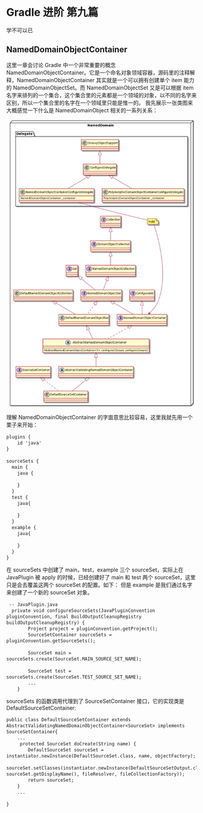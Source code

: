 # Gradle 进阶 第九篇

学不可以已

## NamedDomainObjectContainer
这里一章会讨论 Gradle 中一个非常重要的概念 NamedDomainObjectContainer。它是一个命名对象领域容器，源码里的注释解释，NamedDomainObjectContainer 其实就是一个可以拥有创建单个 item 能力的 NamedDomainObjectSet。而 NamedDomainObjectSet 又是可以根据 item 名字来排列的一个集合，这个集合里的元素都是一个领域的对象，以不同的名字来区别，所以一个集合里的名字在一个领域里只能是惟一的。
我先展示一张类图来大概感觉一下什么是 NamedDomainObject 相关的一系列关系：

<img src="NamedDomain.png">

理解 NamedDomainObjectContainer 的字面意思比较容易，这里我就先用一个栗子来开始：

~~~
plugins {
    id 'java'
}

sourceSets {
  main {
    java {
      
    }
  }
  test {
    java{

    }
  }
  example {
    java{

    }
  }
}
~~~
在 sourceSets 中创建了 main，test，example 三个 sourceSet，实际上在 JavaPlugin 被 apply 的时候，已经创建好了 main 和 test 两个 sourceSet，这里只是会去覆盖这两个 sourceSet 的配置。如下：
但是 example 是我们通过名字来创建了一个新的 sourceSet 对象。
~~~
 -- JavaPlugin.java
  private void configureSourceSets(JavaPluginConvention pluginConvention, final BuildOutputCleanupRegistry buildOutputCleanupRegistry) {
        Project project = pluginConvention.getProject();
        SourceSetContainer sourceSets = pluginConvention.getSourceSets();

        SourceSet main = sourceSets.create(SourceSet.MAIN_SOURCE_SET_NAME);

        SourceSet test = sourceSets.create(SourceSet.TEST_SOURCE_SET_NAME);
        ...
    }
~~~
sourceSets 的函数调用代理到了 SourceSetContainer 接口，它的实现类是 DefaultSourceSetContainer:
~~~
public class DefaultSourceSetContainer extends AbstractValidatingNamedDomainObjectContainer<SourceSet> implements SourceSetContainer{
    ...
     protected SourceSet doCreate(String name) {
        DefaultSourceSet sourceSet = instantiator.newInstance(DefaultSourceSet.class, name, objectFactory);
        sourceSet.setClasses(instantiator.newInstance(DefaultSourceSetOutput.class, sourceSet.getDisplayName(), fileResolver, fileCollectionFactory));
        return sourceSet;
    }
    ...

}
~~~